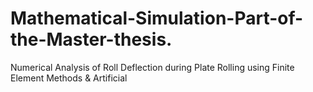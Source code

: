 # Mathematical-Simulation-Part-of-the-Master-thesis.
Numerical Analysis of Roll Deflection during Plate Rolling using Finite Element Methods &amp; Artificial
